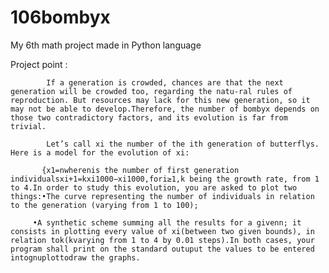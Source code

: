 # 106bombyx
My 6th math project made in Python language

Project point :

            If a generation is crowded, chances are that the next generation will be crowded too, regarding the natu-ral rules of reproduction. But resources may lack for this new generation, so it may not be able to develop.Therefore, the number of bombyx depends on those two contradictory factors, and its evolution is far from trivial.

            Let’s call xi the number of the ith generation of butterflys. Here is a model for the evolution of xi:

           {x1=nwherenis the number of first generation individualsxi+1=kxi1000−xi1000,fori≥1,k being the growth rate, from 1 to 4.In order to study this evolution, you are asked to plot two things:•The curve representing the number of individuals in relation to the generation (varying from 1 to 100);

         •A synthetic scheme summing all the results for a givenn; it consists in plotting every value of xi(between two given bounds), in relation tok(kvarying from 1 to 4 by 0.01 steps).In both cases, your program shall print on the standard outuput the values to be entered intognuplottodraw the graphs.
